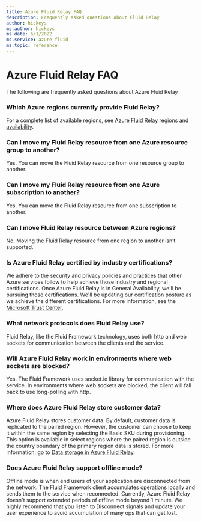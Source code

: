 ```yaml
---
title: Azure Fluid Relay FAQ
description: Frequently asked questions about Fluid Relay
author: hickeys
ms.author: hickeys
ms.date: 6/1/2022
ms.service: azure-fluid
ms.topic: reference
---
```


# Azure Fluid Relay FAQ

The following are frequently asked questions about Azure Fluid Relay

### <a name="data"></a>Which Azure regions currently provide Fluid Relay?

For a complete list of available regions, see [Azure Fluid Relay regions and availability](https://azure.microsoft.com/global-infrastructure/services/?products=fluid-relay).

### <a name="data"></a>Can I move my Fluid Relay resource from one Azure resource group to another?

Yes. You can move the Fluid Relay resource from one resource group to another.

### <a name="data"></a>Can I move my Fluid Relay resource from one Azure subscription to another?

Yes. You can move the Fluid Relay resource from one subscription to another.

### <a name="data"></a>Can I move Fluid Relay resource between Azure regions?

No. Moving the Fluid Relay resource from one region to another isn’t supported.

### <a name="data"></a>Is Azure Fluid Relay certified by industry certifications?

We adhere to the security and privacy policies and practices that other Azure services follow to help achieve those industry and regional certifications. Once Azure Fluid Relay is in General Availability, we'll be pursuing those certifications. We'll be updating our certification posture as we achieve the different certifications. For more information, see the [Microsoft Trust Center](https://www.microsoft.com/trust-center).

### <a name="data"></a>What network protocols does Fluid Relay use?

Fluid Relay, like the Fluid Framework technology, uses both http and web sockets for communication between the clients and the service.

### <a name="data"></a>Will Azure Fluid Relay work in environments where web sockets are blocked?

Yes. The Fluid Framework uses socket.io library for communication with the service. In environments where web sockets are blocked, the client will fall back to use long-polling with http.

### <a name="data"></a>Where does Azure Fluid Relay store customer data?

Azure Fluid Relay stores customer data. By default, customer data is replicated to the paired region. However, the customer can choose to keep it within the same region by selecting the Basic SKU during provisioning. This option is available in select regions where the paired region is outside the country boundary of the primary region data is stored. For more information, go to [Data storage in Azure Fluid Relay](../concepts/data-storage.md).

### <a name="data"></a>Does Azure Fluid Relay support offline mode?

Offline mode is when end users of your application are disconnected from the network. The Fluid Framework client accumulates operations locally and sends them to the service when reconnected. Currently, Azure Fluid Relay doesn't support extended periods of offline mode beyond 1 minute. We highly recommend that you listen to Disconnect signals and update your user experience to avoid accumulation of many ops that can get lost.

